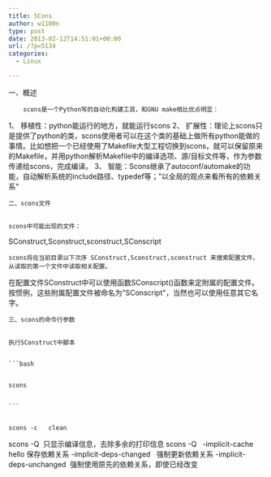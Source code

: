 ```yaml
---
title: SCons
author: w1100n
type: post
date: 2013-02-12T14:51:01+00:00
url: /?p=5134
categories:
  - Linux

---
```

<p style="display: inline !important;">
  一、概述

<div id="article_content">
  
        scons是一个Python写的自动化构建工具，和GNU make相比优点明显：
 1、 移植性：python能运行的地方，就能运行scons
 2、 扩展性：理论上scons只是提供了python的类，scons使用者可以在这个类的基础上做所有python能做的事情。比如想把一个已经使用了Makefile大型工程切换到scons，就可以保留原来的Makefile，并用python解析Makefile中的编译选项、源/目标文件等，作为参数传递给scons，完成编译。
 3、 智能：Scons继承了autoconf/automake的功能，自动解析系统的include路径、typedef等；"以全局的观点来看所有的依赖关系"
  
  
    二、scons文件
  
  
    scons中可能出现的文件：
 SConstruct,Sconstruct,sconstruct,SConscript
  
  
    scons将在当前目录以下次序 SConstruct,Sconstruct,sconstruct 来搜索配置文件，从读取的第一个文件中读取相关配置。
 在配置文件SConstruct中可以使用函数SConscript()函数来定附属的配置文件。按惯例，这些附属配置文件被命名为"SConscript"，当然也可以使用任意其它名字。
  
  
    三、scons的命令行参数
  
  
    执行SConstruct中脚本
  
  
    ```bash
  
  
    scons
  
  
    ```
  
  
    scons -c   clean
 scons -Q  只显示编译信息，去除多余的打印信息
 scons -Q   -implicit-cache hello 保存依赖关系
 -implicit-deps-changed   强制更新依赖关系
 -implicit-deps-unchanged  强制使用原先的依赖关系，即使已经改变
  
